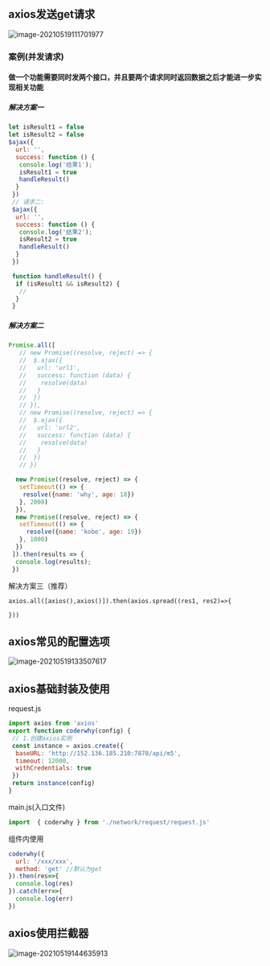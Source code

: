 ## axios发送get请求

![image-20210519111701977](C:\Users\Administrator\Desktop\项目笔记\网络请求\axios\axios基础.assets\image-20210519111701977.png)

### 案例(并发请求)

#### 做一个功能需要同时发两个接口，并且要两个请求同时返回数据之后才能进一步实现相关功能

##### 解决方案一

```javascript
let isResult1 = false
let isResult2 = false
$ajax({
  url: '',
  success: function () {
   console.log('结果1');
   isResult1 = true
   handleResult()
  }
 })
 // 请求二:
 $ajax({
  url: '',
  success: function () {
   console.log('结果2');
   isResult2 = true
   handleResult()
  }
 })

 function handleResult() {
  if (isResult1 && isResult2) {
   //
  }
 }
```

##### 解决方案二

 

```javascript
Promise.all([
   // new Promise((resolve, reject) => {
   //  $.ajax({
   //   url: 'url1',
   //   success: function (data) {
   //    resolve(data)
   //   }
   //  })
   // }),
   // new Promise((resolve, reject) => {
   //  $.ajax({
   //   url: 'url2',
   //   success: function (data) {
   //    resolve(data)
   //   }
   //  })
   // })

  new Promise((resolve, reject) => {
   setTimeout(() => {
    resolve({name: 'why', age: 18})
   }, 2000)
  }),
  new Promise((resolve, reject) => {
   setTimeout(() => {
     resolve({name: 'kobe', age: 19})
   }, 1000)
  })
 ]).then(results => {
  console.log(results);
 })
```

解决方案三（推荐）

```
axios.all([axios(),axios()]).then(axios.spread((res1, res2)=>{
	
}))
```

## axios常见的配置选项

![image-20210519133507617](C:\Users\Administrator\Desktop\项目笔记\网络请求\axios\axios基础.assets\image-20210519133507617.png)

## axios基础封装及使用

request.js

```javascript
import axios from 'axios'
export function coderwhy(config) {
 // 1.创建axios实例
 const instance = axios.create({
  baseURL: 'http://152.136.185.210:7878/api/m5',
  timeout: 12000,
  withCredentials: true
 })
 return instance(config)
}
```

main.js(入口文件)

```javascript
import  { coderwhy } from './network/request/request.js'
```

组件内使用

```javascript
coderwhy({
  url: '/xxx/xxx',
  method: 'get' //默认为get
}).then(res=>{
  console.log(res)
}).catch(err=>{
  console.log(err)
})
```

## axios使用拦截器

![image-20210519144635913](C:\Users\Administrator\Desktop\项目笔记\网络请求\axios\axios基础.assets\image-20210519144635913.png)